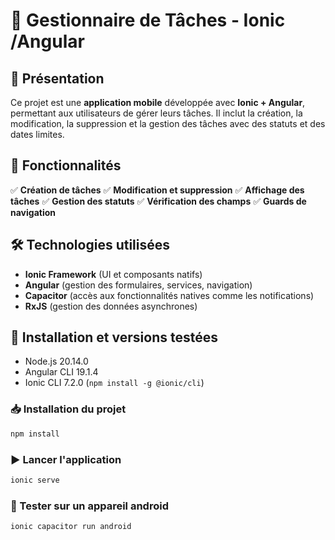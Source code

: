# 📝 Gestionnaire de Tâches - Ionic /Angular

## 📌 Présentation
Ce projet est une **application mobile** développée avec **Ionic + Angular**, permettant aux utilisateurs de gérer leurs tâches. Il inclut la création, la modification, la suppression et la gestion des tâches avec des statuts et des dates limites.

## 🎯 Fonctionnalités
✅ **Création de tâches**
✅ **Modification et suppression**
✅ **Affichage des tâches**
✅ **Gestion des statuts** 
✅ **Vérification des champs**
✅ **Guards de navigation**

## 🛠️ Technologies utilisées
- **Ionic Framework** (UI et composants natifs)  
- **Angular** (gestion des formulaires, services, navigation)  
- **Capacitor** (accès aux fonctionnalités natives comme les notifications)  
- **RxJS** (gestion des données asynchrones)  

## 🚀 Installation et versions testées
- Node.js 20.14.0
- Angular CLI 19.1.4  
- Ionic CLI 7.2.0 (`npm install -g @ionic/cli`)  

### 📥 Installation du projet
```sh
npm install
```

### ▶️ Lancer l'application
```sh
ionic serve
```

### 📱 Tester sur un appareil android
```sh
ionic capacitor run android
```

